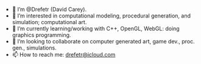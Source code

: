 - 👋 I’m @Drefetr (David Carey).
- 👀 I’m interested in computational modeling, procedural generation, and simulation; computational art.
- 🌱 I’m currently learning/working with C++, OpenGL, WebGL: doing graphics programming.
- 💞️ I’m looking to collaborate on computer generated art, game dev., proc. gen., simulations.
- 📫 How to reach me: drefetr@icloud.com
